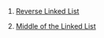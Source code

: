 1) [ Reverse Linked List](https://leetcode.com/problems/reverse-linked-list/)

2) [Middle of the Linked List](https://leetcode.com/problems/middle-of-the-linked-list/)
